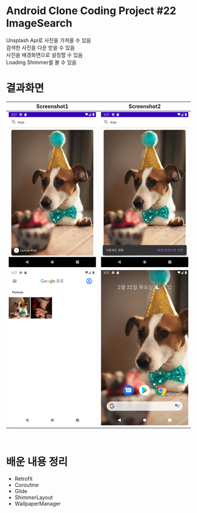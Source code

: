 # Android Clone Coding Project #22 ImageSearch
Unsplash Api로 사진을 가져올 수 있음
</br>
검색한 사진을 다운 받을 수 있음
</br>
사진을 배경화면으로 설정할 수 있음
</br>
Loading Shimmer를 볼 수 있음
</br>
# 결과화면
|Screenshot1|Screenshot2|
|---|---|
|<img src="./screenshot/1.png"/>|<img src="./screenshot/2.png"/>|
|<img src="./screenshot/3.png"/>|<img src="./screenshot/4.png"/>|

</br>

# 배운 내용 정리
- Retrofit
- Coroutine
- Glide
- ShimmerLayout
- WallpaperManager
